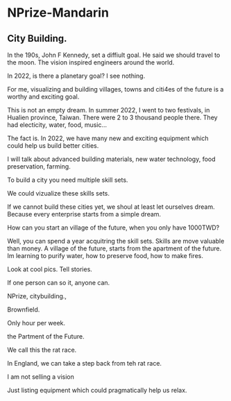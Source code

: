 # NPrize-Mandarin

## City Building. 

In the 190s, John F Kennedy, set a diffiult goal. He said we should travel to the moon. The vision inspired engineers around the world. 

In 2022, is there a planetary goal? I see nothing. 

For me, visualizing and building villages, towns and citi4es of the future is a worthy and exciting goal. 

This is not an empty dream. In summer 2022, I went to two festivals, in Hualien province, Taiwan. There were 2 to 3 thousand people there. They had electicity, water, food, music...

The fact is. In 2022, we have many new and exciting equipment which could help us build better cities. 

I will talk about advanced building materials, new water technology, food preservation, farming.

To build a city you need multiple skill sets. 

We could vizualize these skills sets.

If we cannot build these cities yet, we shoul at least let ourselves dream. Because every enterprise starts from a simple dream. 

How can you start an village of the future, when you only have 1000TWD?

Well, you can spend a year acquitring the skill sets. Skills are move valuable than money. A village of the future, starts from the apartment of the future. Im learning to purify water, how to preserve food, how to make fires. 

Look at cool pics. Tell stories. 

If one person can so it, anyone can. 

NPrize, citybuilding.,

Brownfield. 

Only hour per week.

the Partment of the Future. 

We call this the rat race. 

In England, we can take a step back from teh rat race. 

I am not selling a vision 

Just listing equipment which could pragmatically help us relax. 
